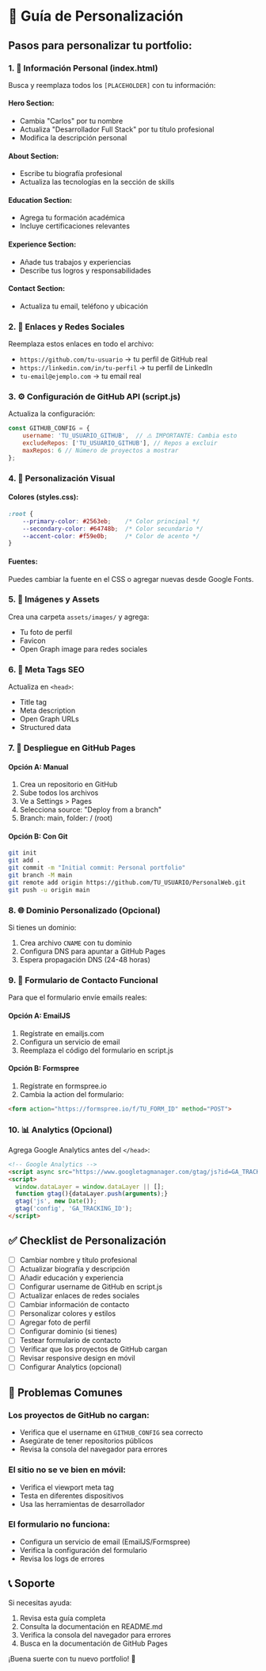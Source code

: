 # 🔧 Guía de Personalización

## Pasos para personalizar tu portfolio:

### 1. 📝 Información Personal (index.html)

Busca y reemplaza todos los `[PLACEHOLDER]` con tu información:

#### Hero Section:
- Cambia "Carlos" por tu nombre
- Actualiza "Desarrollador Full Stack" por tu título profesional
- Modifica la descripción personal

#### About Section:
- Escribe tu biografía profesional
- Actualiza las tecnologías en la sección de skills

#### Education Section:
- Agrega tu formación académica
- Incluye certificaciones relevantes

#### Experience Section:
- Añade tus trabajos y experiencias
- Describe tus logros y responsabilidades

#### Contact Section:
- Actualiza tu email, teléfono y ubicación

### 2. 🔗 Enlaces y Redes Sociales

Reemplaza estos enlaces en todo el archivo:
- `https://github.com/tu-usuario` → tu perfil de GitHub real
- `https://linkedin.com/in/tu-perfil` → tu perfil de LinkedIn
- `tu-email@ejemplo.com` → tu email real

### 3. ⚙️ Configuración de GitHub API (script.js)

Actualiza la configuración:
```javascript
const GITHUB_CONFIG = {
    username: 'TU_USUARIO_GITHUB',  // ⚠️ IMPORTANTE: Cambia esto
    excludeRepos: ['TU_USUARIO_GITHUB'], // Repos a excluir
    maxRepos: 6 // Número de proyectos a mostrar
};
```

### 4. 🎨 Personalización Visual

#### Colores (styles.css):
```css
:root {
    --primary-color: #2563eb;    /* Color principal */
    --secondary-color: #64748b;  /* Color secundario */
    --accent-color: #f59e0b;     /* Color de acento */
}
```

#### Fuentes:
Puedes cambiar la fuente en el CSS o agregar nuevas desde Google Fonts.

### 5. 📸 Imágenes y Assets

Crea una carpeta `assets/images/` y agrega:
- Tu foto de perfil
- Favicon
- Open Graph image para redes sociales

### 6. 📄 Meta Tags SEO

Actualiza en `<head>`:
- Title tag
- Meta description
- Open Graph URLs
- Structured data

### 7. 🚀 Despliegue en GitHub Pages

#### Opción A: Manual
1. Crea un repositorio en GitHub
2. Sube todos los archivos
3. Ve a Settings > Pages
4. Selecciona source: "Deploy from a branch"
5. Branch: main, folder: / (root)

#### Opción B: Con Git
```bash
git init
git add .
git commit -m "Initial commit: Personal portfolio"
git branch -M main
git remote add origin https://github.com/TU_USUARIO/PersonalWeb.git
git push -u origin main
```

### 8. 🌐 Dominio Personalizado (Opcional)

Si tienes un dominio:
1. Crea archivo `CNAME` con tu dominio
2. Configura DNS para apuntar a GitHub Pages
3. Espera propagación DNS (24-48 horas)

### 9. 📧 Formulario de Contacto Funcional

Para que el formulario envíe emails reales:

#### Opción A: EmailJS
1. Regístrate en emailjs.com
2. Configura un servicio de email
3. Reemplaza el código del formulario en script.js

#### Opción B: Formspree
1. Regístrate en formspree.io
2. Cambia la action del formulario:
```html
<form action="https://formspree.io/f/TU_FORM_ID" method="POST">
```

### 10. 📊 Analytics (Opcional)

Agrega Google Analytics antes del `</head>`:
```html
<!-- Google Analytics -->
<script async src="https://www.googletagmanager.com/gtag/js?id=GA_TRACKING_ID"></script>
<script>
  window.dataLayer = window.dataLayer || [];
  function gtag(){dataLayer.push(arguments);}
  gtag('js', new Date());
  gtag('config', 'GA_TRACKING_ID');
</script>
```

## ✅ Checklist de Personalización

- [ ] Cambiar nombre y título profesional
- [ ] Actualizar biografía y descripción
- [ ] Añadir educación y experiencia
- [ ] Configurar username de GitHub en script.js
- [ ] Actualizar enlaces de redes sociales
- [ ] Cambiar información de contacto
- [ ] Personalizar colores y estilos
- [ ] Agregar foto de perfil
- [ ] Configurar dominio (si tienes)
- [ ] Testear formulario de contacto
- [ ] Verificar que los proyectos de GitHub cargan
- [ ] Revisar responsive design en móvil
- [ ] Configurar Analytics (opcional)

## 🐛 Problemas Comunes

### Los proyectos de GitHub no cargan:
- Verifica que el username en `GITHUB_CONFIG` sea correcto
- Asegúrate de tener repositorios públicos
- Revisa la consola del navegador para errores

### El sitio no se ve bien en móvil:
- Verifica el viewport meta tag
- Testa en diferentes dispositivos
- Usa las herramientas de desarrollador

### El formulario no funciona:
- Configura un servicio de email (EmailJS/Formspree)
- Verifica la configuración del formulario
- Revisa los logs de errores

## 📞 Soporte

Si necesitas ayuda:
1. Revisa esta guía completa
2. Consulta la documentación en README.md
3. Verifica la consola del navegador para errores
4. Busca en la documentación de GitHub Pages

¡Buena suerte con tu nuevo portfolio! 🚀
